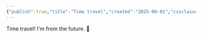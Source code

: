 ```yaml
---
{"publish":true,"title":"Time travel","created":"2025-08-01","cssclasses":""}
---
```


Time travel! I'm from the future. 🤥